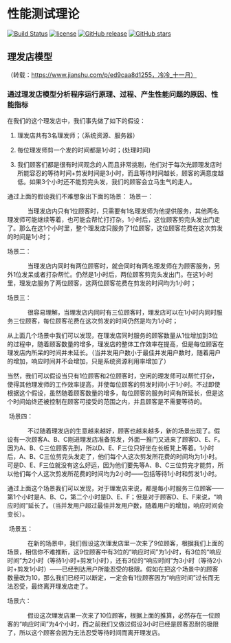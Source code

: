 # 性能测试理论

[![Build Status](https://travis-ci.org/Marco-hui/JavaScript-outline.svg?branch=master)](https://travis-ci.org/Marco-hui/JavaScript-outline)
[![license](https://img.shields.io/github/license/mashape/apistatus.svg)](https://github.com/Marco-hui/JavaScript-outline/blob/master/LICENSE)
[![GitHub release](https://img.shields.io/github/v/release/Marco-hui/JavaScript-outline.svg)](https://github.com/Marco-hui/JavaScript-outline/releases)
[![GitHub stars](https://img.shields.io/github/stars/Marco-hui/JavaScript-outline.svg?style=social&label=Stars)](https://github.com/Marco-hui/JavaScript-outline)


## 理发店模型  
（转载：https://www.jianshu.com/p/ed9caa8d1255，冷冷_十一月）
### 通过理发店模型分析程序运行原理、过程、产生性能问题的原因、性能指标

在我们的这个理发店中，我们事先做了如下的假设：
1. 理发店共有3名理发师；（系统资源、服务器）

2. 每位理发师剪一个发的时间都是1小时；(处理时间)

3. 我们顾客们都是很有时间观念的人而且非常挑剔，他们对于每次光顾理发店时所能容忍的等待时间+剪发时间是3小时，而且等待时间越长，顾客的满意度越低。如果3个小时还不能剪完头发，我们的顾客会立马生气的走人。

通过上面的假设我们不难想象出下面的场景：
场景一：

            当理发店内只有1位顾客时，只需要有1名理发师为他提供服务，其他两名理发师可能继续等着，也可能会帮忙打打杂。1小时后，这位顾客剪完头发出门走了。那么在这1个小时里，整个理发店只服务了1位顾客，这位顾客花费在这次剪发的时间是1小时；

场景二：

            当理发店内同时有两位顾客时，就会同时有两名理发师在为顾客服务，另外1位发呆或者打杂帮忙。仍然是1小时后，两位顾客剪完头发出门。在这1小时里，理发店服务了两位顾客，这两位顾客花费在剪发的时间均为1小时；

场景三：

            很容易理解，当理发店内同时有三位顾客时，理发店可以在1小时内同时服务三位顾客，每位顾客花费在这次剪发的时间仍然是均为1小时；



从上面几个场景中我们可以发现，在理发店同时服务的顾客数量从1位增加到3位的过程中，随着顾客数量的增多，理发店的整体工作效率在提高，但是每位顾客在理发店内所呆的时间并未延长。（当并发用户数小于最佳并发用户数时，随着用户的增加，响应时间并不会增加，只是系统资源利用率增加了）

当然，我们可以假设当只有1位顾客和2位顾客时，空闲的理发师可以帮忙打杂，使得其他理发师的工作效率提高，并使每位顾客的剪发时间小于1小时。不过即使根据这个假设，虽然随着顾客数量的增多，每位顾客的服务时间有所延长，但是这个时间始终还被控制在顾客可接受的范围之内，并且顾客是不需要等待的。

 场景四：

            不过随着理发店的生意越来越好，顾客也越来越多，新的场景出现了。假设有一次顾客A、B、C刚进理发店准备剪发，外面一推门又进来了顾客D、E、F。因为A、B、C三位顾客先到，所以D、E、F三位只好坐在长板凳上等着。1小时后，A、B、C三位剪完头发走了，他们每个人这次剪发所花费的时间均为1小时。可是D、E、F三位就没有这么好运，因为他们要先等A、B、C三位剪完才能剪，所以他们每个人这次剪发所花费的时间均为2小时——包括等待1小时和剪发1小时。

通过上面这个场景我们可以发现，对于理发店来说，都是每小时服务三位顾客——第1个小时是A、B、C，第二个小时是D、E、F；但是对于顾客D、E、F来说，“响应时间”延长了。（当并发用户超过最佳并发用户数，随着用户的增加，响应时间会变长）。

 场景五：

            在新的场景中，我们假设这次理发店里一次来了9位顾客，根据我们上面的场景，相信你不难推断，这9位顾客中有3位的“响应时间”为1小时，有3位的“响应时间”为2小时（等待1小时+剪发1小时），还有3位的“响应时间”为3小时（等待2小时+剪发1小时）——已经到达用户所能忍受的极限。假如在把这个场景中的顾客数量改为10，那么我们已经可以断定，一定会有1位顾客因为“响应时间”过长而无法忍受，最终离开理发店走了。

场景六：

            假设这次理发店里一次来了10位顾客，根据上面的推算，必然存在一位顾客的“响应时间”为4个小时，而之前我们又做过假设3小时已经是顾客忍耐的极限了，所以这个顾客会因为无法忍受等待时间而离开理发店。
